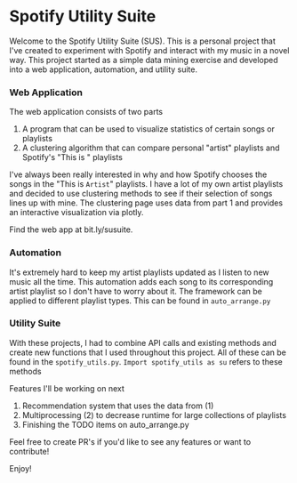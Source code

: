 # Spotify Utility Suite

Welcome to the Spotify Utility Suite (SUS). This is a personal project that I've created to experiment with Spotify and interact with my music in a novel way. This project started as a simple data mining exercise and developed into a web application, automation, and utility suite.

### Web Application
The web application consists of two parts
1. A program that can be used to visualize statistics of certain songs or playlists 
2. A clustering algorithm that can compare personal "artist" playlists and Spotify's "This is <Artist>" playlists

I've always been really interested in why and how Spotify chooses the songs in the "This is `Artist`" playlists. I have a lot of my own artist playlists and decided
to use clustering methods to see if their selection of songs lines up with mine. The clustering page uses data from part 1 and provides an interactive visualization 
via plotly. 

Find the web app at bit.ly/susuite.

### Automation
It's extremely hard to keep my artist playlists updated as I listen to new music all the time. This automation adds each song to its corresponding artist
playlist so I don't have to worry about it. The framework can be applied to different playlist types. This can be found in `auto_arrange.py`

### Utility Suite
With these projects, I had to combine API calls and existing methods and create new functions that I used throughout this project. All of these can be found in the
`spotify_utils.py`. `Import spotify_utils as su` refers to these methods

Features I'll be working on next

1. Recommendation system that uses the data from (1)
2. Multiprocessing (2) to decrease runtime for large collections of playlists
3. Finishing the TODO items on auto_arrange.py

Feel free to create PR's if you'd like to see any features or want to contribute!

Enjoy!
